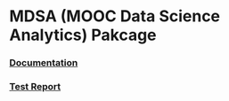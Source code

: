# MDSA (MOOC Data Science Analytics) Pakcage

### [Documentation](https://github.mit.edu/pages/ALFA-MOOCdb/john_ding_nn/build/html/index.html)

### [Test Report](https://github.mit.edu/pages/ALFA-MOOCdb/john_ding_nn/test/index.html)
